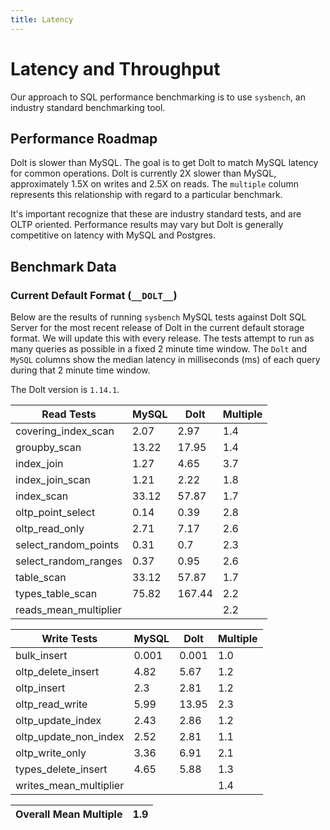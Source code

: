 ```yaml
---
title: Latency
---
```


# Latency and Throughput

Our approach to SQL performance benchmarking is to use `sysbench`, an
industry standard benchmarking tool.

## Performance Roadmap

Dolt is slower than MySQL. The goal is to get Dolt to match 
MySQL latency for common operations. Dolt is currently 2X slower 
than MySQL, approximately 1.5X on writes and 2.5X on reads. The 
`multiple` column represents this relationship with regard to a 
particular benchmark.

It's important recognize that these are industry standard tests, and
are OLTP oriented. Performance results may vary but Dolt is 
generally competitive on latency with MySQL and Postgres.

## Benchmark Data

### Current Default Format (`__DOLT__`)

Below are the results of running `sysbench` MySQL tests against Dolt
SQL Server for the most recent release of Dolt in the current default 
storage format. We will update this with every release. The tests 
attempt to run as many queries as possible in a fixed 2 minute time 
window. The `Dolt` and `MySQL` columns show the median latency in 
milliseconds (ms) of each query during that 2 minute time window.

The Dolt version is `1.14.1`.

<!-- START___DOLT___LATENCY_RESULTS_TABLE -->
|       Read Tests        | MySQL |  Dolt  | Multiple |
|-------------------------|-------|--------|----------|
| covering\_index\_scan   |  2.07 |   2.97 |      1.4 |
| groupby\_scan           | 13.22 |  17.95 |      1.4 |
| index\_join             |  1.27 |   4.65 |      3.7 |
| index\_join\_scan       |  1.21 |   2.22 |      1.8 |
| index\_scan             | 33.12 |  57.87 |      1.7 |
| oltp\_point\_select     |  0.14 |   0.39 |      2.8 |
| oltp\_read\_only        |  2.71 |   7.17 |      2.6 |
| select\_random\_points  |  0.31 |    0.7 |      2.3 |
| select\_random\_ranges  |  0.37 |   0.95 |      2.6 |
| table\_scan             | 33.12 |  57.87 |      1.7 |
| types\_table\_scan      | 75.82 | 167.44 |      2.2 |
| reads\_mean\_multiplier |       |        |      2.2 |

|       Write Tests        | MySQL | Dolt  | Multiple |
|--------------------------|-------|-------|----------|
| bulk\_insert             | 0.001 | 0.001 |      1.0 |
| oltp\_delete\_insert     |  4.82 |  5.67 |      1.2 |
| oltp\_insert             |   2.3 |  2.81 |      1.2 |
| oltp\_read\_write        |  5.99 | 13.95 |      2.3 |
| oltp\_update\_index      |  2.43 |  2.86 |      1.2 |
| oltp\_update\_non\_index |  2.52 |  2.81 |      1.1 |
| oltp\_write\_only        |  3.36 |  6.91 |      2.1 |
| types\_delete\_insert    |  4.65 |  5.88 |      1.3 |
| writes\_mean\_multiplier |       |       |      1.4 |

| Overall Mean Multiple | 1.9 |
|-----------------------|-----|
<!-- END___DOLT___LATENCY_RESULTS_TABLE -->
<br/>
